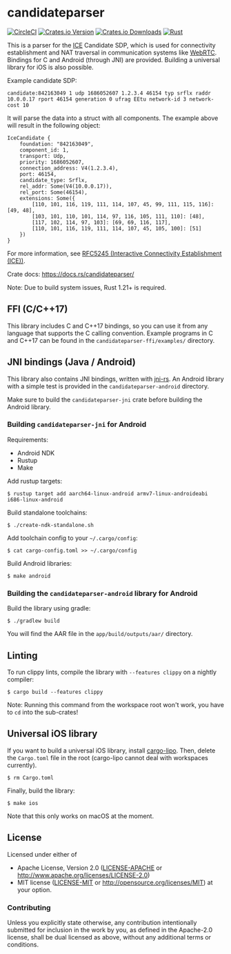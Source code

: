 # candidateparser

[![CircleCI](https://circleci.com/gh/dbrgn/candidateparser/tree/master.svg?style=shield)](https://circleci.com/gh/dbrgn/candidateparser/tree/master)
[![Crates.io Version][crates-io-badge]][crates-io]
[![Crates.io Downloads][crates-io-download-badge]][crates-io-download]
[![Rust][rust-badge]][github]

This is a parser for the [ICE](https://tools.ietf.org/html/rfc5245) Candidate
SDP, which is used for connectivity establishment and NAT traversal in
communication systems like [WebRTC](https://webrtc.org/). Bindings for C and
Android (through JNI) are provided. Building a universal library for iOS is
also possible.

Example candidate SDP:

    candidate:842163049 1 udp 1686052607 1.2.3.4 46154 typ srflx raddr 10.0.0.17 rport 46154 generation 0 ufrag EEtu network-id 3 network-cost 10

It will parse the data into a struct with all components. The example above
will result in the following object:

    IceCandidate {
        foundation: "842163049",
        component_id: 1,
        transport: Udp,
        priority: 1686052607,
        connection_address: V4(1.2.3.4),
        port: 46154,
        candidate_type: Srflx,
        rel_addr: Some(V4(10.0.0.17)),
        rel_port: Some(46154),
        extensions: Some({
            [110, 101, 116, 119, 111, 114, 107, 45, 99, 111, 115, 116]: [49, 48],
            [103, 101, 110, 101, 114, 97, 116, 105, 111, 110]: [48],
            [117, 102, 114, 97, 103]: [69, 69, 116, 117],
            [110, 101, 116, 119, 111, 114, 107, 45, 105, 100]: [51]
        })
    }

For more information, see [RFC5245 (Interactive Connectivity Establishment (ICE))](https://tools.ietf.org/html/rfc5245).

Crate docs: https://docs.rs/candidateparser/

Note: Due to build system issues, Rust 1.21+ is required.


## FFI (C/C++17)

This library includes C and C++17 bindings, so you can use it from any language
that supports the C calling convention. Example programs in C and C++17 can be
found in the `candidateparser-ffi/examples/` directory.


## JNI bindings (Java / Android)

This library also contains JNI bindings, written with
[jni-rs](https://github.com/prevoty/jni-rs). An Android library with a simple
test is provided in the `candidateparser-android` directory.

Make sure to build the `candidateparser-jni` crate before building the Android library.

### Building `candidateparser-jni` for Android

Requirements:

- Android NDK
- Rustup
- Make

Add rustup targets:

    $ rustup target add aarch64-linux-android armv7-linux-androideabi i686-linux-android

Build standalone toolchains:

    $ ./create-ndk-standalone.sh

Add toolchain config to your `~/.cargo/config`:

    $ cat cargo-config.toml >> ~/.cargo/config

Build Android libraries:

    $ make android

### Building the `candidateparser-android` library for Android

Build the library using gradle:

    $ ./gradlew build

You will find the AAR file in the `app/build/outputs/aar/` directory.


## Linting

To run clippy lints, compile the library with `--features clippy` on a nightly compiler:

    $ cargo build --features clippy

Note: Running this command from the workspace root won't work, you have to `cd`
into the sub-crates!


## Universal iOS library

If you want to build a universal iOS library, install
[cargo-lipo](https://github.com/TimNN/cargo-lipo). Then, delete the
`Cargo.toml` file in the root (cargo-lipo cannot deal with workspaces
currently).

    $ rm Cargo.toml

Finally, build the library:

    $ make ios

Note that this only works on macOS at the moment.


## License

Licensed under either of

 * Apache License, Version 2.0 ([LICENSE-APACHE](LICENSE-APACHE) or
   http://www.apache.org/licenses/LICENSE-2.0)
 * MIT license ([LICENSE-MIT](LICENSE-MIT) or
   http://opensource.org/licenses/MIT) at your option.


### Contributing

Unless you explicitly state otherwise, any contribution intentionally submitted
for inclusion in the work by you, as defined in the Apache-2.0 license, shall
be dual licensed as above, without any additional terms or conditions.


[crates-io]: https://crates.io/crates/candidateparser
[crates-io-badge]: https://img.shields.io/crates/v/candidateparser.svg?maxAge=3600
[crates-io-download]: https://crates.io/crates/candidateparser
[crates-io-download-badge]: https://img.shields.io/crates/d/candidateparser.svg?maxAge=3600
[github]: https://github.com/dbrgn/candidateparser
[rust-badge]: https://img.shields.io/badge/rust-1.21%2B-blue.svg?maxAge=3600
